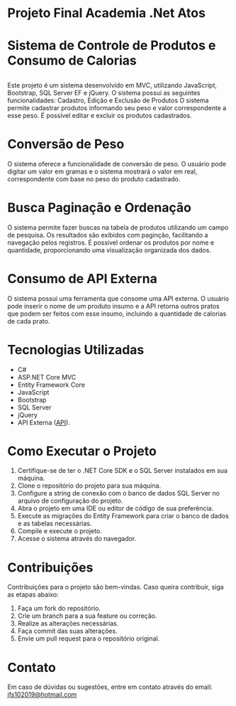 ﻿# Projeto Final Academia .Net Atos <h1>

# Sistema de Controle de Produtos e Consumo de Calorias  <h2>

Este projeto é um sistema desenvolvido em MVC, utilizando JavaScript, Bootstrap, SQL Server EF e jQuery. O sistema possui as seguintes funcionalidades:
Cadastro, Edição e Exclusão de Produtos
O sistema permite cadastrar produtos informando seu peso e valor correspondente a esse peso.
É possível editar e excluir os produtos cadastrados.
# Conversão de Peso

O sistema oferece a funcionalidade de conversão de peso. O usuário pode digitar um valor em gramas e o sistema mostrará o valor em real, correspondente com base no peso do produto cadastrado.

# Busca Paginação e Ordenação

O sistema permite fazer buscas na tabela de produtos utilizando um campo de pesquisa.
Os resultados são exibidos com paginção, facilitando a navegação pelos registros.
É possível ordenar os produtos por nome e quantidade, proporcionando uma visualização organizada dos dados.

# Consumo de API Externa

O sistema possui uma ferramenta que consome uma API externa.
O usuário pode inserir o nome de um produto insumo e a API retorna outros pratos que podem ser feitos com esse insumo, incluindo a quantidade de calorias de cada prato.

# Tecnologias Utilizadas

* C# 
* ASP.NET Core MVC 
* Entity Framework Core 
* JavaScript 
* Bootstrap 
* SQL Server 
* jQuery 
* API Externa  ([API](https://caloriasporalimentoapi.herokuapp.com/)).

# Como Executar o Projeto

1. Certifique-se de ter o .NET Core SDK e o SQL Server instalados em sua máquina.
2. Clone o repositório do projeto para sua máquina.
3. Configure a string de conexão com o banco de dados SQL Server no arquivo de configuração do projeto.
4. Abra o projeto em uma IDE ou editor de código de sua preferência.
5. Execute as migrações do Entity Framework para criar o banco de dados e as tabelas necessárias.
6. Compile e execute o projeto.
7. Acesse o sistema através do navegador.

# Contribuições

Contribuições para o projeto são bem-vindas. Caso queira contribuir, siga as etapas abaixo:

1. Faça um fork do repositório.
2. Crie um branch para a sua feature ou correção.
3. Realize as alterações necessárias.
4. Faça commit das suas alterações.
5. Envie um pull request para o repositório original.


# Contato

Em caso de dúvidas ou sugestões, entre em contato através do email: jfs102019@hotmail.com
